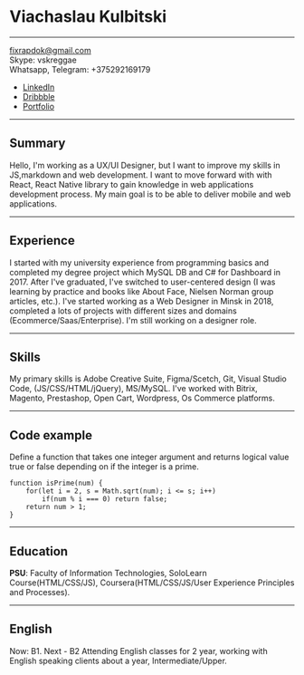 # Viachaslau Kulbitski
***

fixrapdok@gmail.com  
Skype: vskreggae  
Whatsapp,  Telegram: +375292169179  
* [LinkedIn](https://www.linkedin.com/in/kubic)  
* [Dribbble](https://dribbble.com/Kubic)
* [Portfolio](https://mrdoker1.github.io/portfolio)
***

## Summary
Hello, I'm working as a UX/UI Designer, but I want to improve my skills in JS,markdown and web development. I want to move forward with with React, React Native library to gain knowledge in web applications development process. My main goal is to be able to deliver mobile and web applications.
***

## Experience
I started with my university experience from programming basics and completed my degree project which MySQL DB and C# for Dashboard in 2017. After I've graduated, I've switched to user-centered design (I was learning by practice and books like About Face, Nielsen Norman group articles, etc.). I've started working as a Web Designer in Minsk in 2018, completed a lots of projects with different sizes and domains (Ecommerce/Saas/Enterprise). I'm still working on a designer role.
***

## Skills
My primary skills is Adobe Creative Suite, Figma/Scetch, Git, Visual Studio Code, (JS/CSS/HTML/jQuery), MS/MySQL.
I've worked with Bitrix, Magento, Prestashop, Open Cart, Wordpress, Os Commerce platforms.
***

## Code example
Define a function that takes one integer argument and returns logical value true or false depending on if the integer is a prime.
```
function isPrime(num) {
    for(let i = 2, s = Math.sqrt(num); i <= s; i++)
        if(num % i === 0) return false; 
    return num > 1;
}
``` 
***

## Education
**PSU**: Faculty of Information Technologies, SoloLearn Course(HTML/CSS/JS), Coursera(HTML/CSS/JS/User Experience Principles and Processes).
***

## English
Now: B1. Next - B2
Attending English classes for 2 year, working with English speaking clients about a year, Intermediate/Upper.